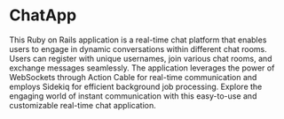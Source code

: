 # ChatApp

This Ruby on Rails application is a real-time chat platform that enables users to engage in dynamic conversations within different chat rooms. Users can register with unique usernames, join various chat rooms, and exchange messages seamlessly. The application leverages the power of WebSockets through Action Cable for real-time communication and employs Sidekiq for efficient background job processing. 
Explore the engaging world of instant communication with this easy-to-use and customizable real-time chat application.